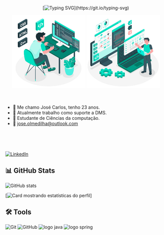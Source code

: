 <div align="center">

[![Typing SVG](https://readme-typing-svg.demolab.com?font=Oswald&size=24&pause=1000&color=A113F7&width=435&lines=Sejam+bem-vindos+ao+meu+reposit%C3%B3rio+Git!)](https://git.io/typing-svg)
</div>

<div align="center">


<img src="\imagens\imagem1.jpg" alt="Programmer amico" min-width="200px" max-width="200px" width="230px" >
<img src="\imagens\imagem2.jpg" alt="Innovation amico" min-width="200px" max-width="200px" width="230px" >

</div>

<br>
<br>

<div align="left">

- 🔭 Me chamo José Carlos, tenho 23 anos.<br>
- 🏢 Atualmente trabalho como suporte a DMS.<br>
- 📘 Estudante de Ciências da computação.<br>
- 📝 jose.olmedilha@outlook.com <br>

<br>
<br>
<br>


[![LinkedIn](https://img.shields.io/badge/LinkedIn-0077B5?style=for-the-badge&logo=linkedin&logoColor=white)](https://br.linkedin.com/in/joseolmedilha)



## 📊 GitHub Stats

![GitHub stats](https://github-readme-stats.vercel.app/api?username=JoseCarlosOlmedilha&hide_title=true&border_color=8300ff&theme=midnight-purple&show_icons=true)

[![Card mostrando estatísticas do perfil](https://github-profile-summary-cards.vercel.app/api/cards/profile-details?username=JoseCarlosOlmedilha&theme=solarized_dark)]

## 🛠️ Tools

![Git](https://img.shields.io/badge/GIT-E44C30?style=for-the-badge&logo=git&logoColor=white) 
![GitHub](https://img.shields.io/badge/-GitHub-181717?style=for-the-badge&logo=github)
![logo java](https://img.shields.io/badge/Java-ED8B00?style=for-the-badge&logo=kofi&logoColor=white)
![logo spring](https://img.shields.io/badge/Spring-6DB33F?style=for-the-badge&logo=spring&logoColor=white)




</div>
